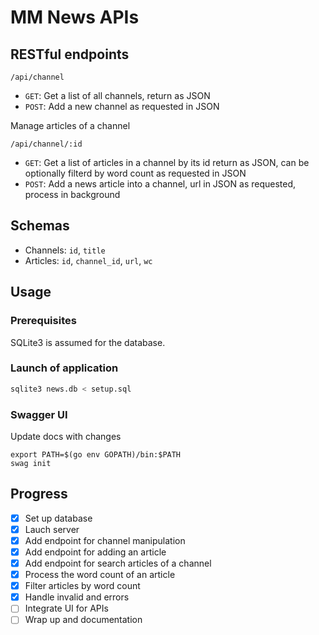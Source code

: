 # MM News APIs

## RESTful endpoints

`/api/channel`
- `GET`: Get a list of all channels, return as JSON
- `POST`: Add a new channel as requested in JSON

Manage articles of a channel

`/api/channel/:id`
- `GET`: Get a list of articles in a channel by its id return as JSON, can be optionally filterd by word count as requested in JSON
- `POST`: Add a news article into a channel, url in JSON as requested, process in background 

## Schemas

- Channels: `id`, `title`
- Articles: `id`, `channel_id`, `url`, `wc`

## Usage

### Prerequisites

SQLite3 is assumed for the database. 

### Launch of application

```bash
sqlite3 news.db < setup.sql
```

### Swagger UI

Update docs with changes

```
export PATH=$(go env GOPATH)/bin:$PATH
swag init
```

## Progress

- [x] Set up database
- [x] Lauch server
- [x] Add endpoint for channel manipulation
- [x] Add endpoint for adding an article
- [x] Add endpoint for search articles of a channel
- [x] Process the word count of an article
- [x] Filter articles by word count
- [x] Handle invalid and errors
- [ ] Integrate UI for APIs
- [ ] Wrap up and documentation
